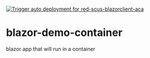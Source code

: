 [![Trigger auto deployment for red-scus-blazorclient-aca](https://github.com/anotherRedbeard/blasor-demo-container/actions/workflows/deploy-package.yml/badge.svg?branch=main)](https://github.com/anotherRedbeard/blasor-demo-container/actions/workflows/deploy-package.yml)

# blazor-demo-container
blazor app that will run in a container
